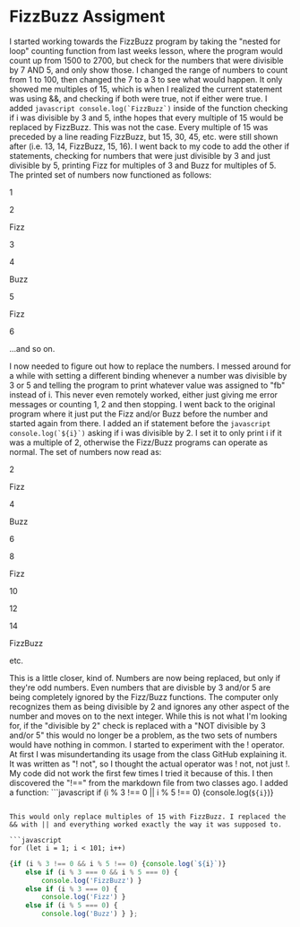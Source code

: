 # FizzBuzz Assigment
I started working towards the FizzBuzz program by taking the "nested for loop" counting function from last weeks lesson, where the program would count up from 1500 to 2700, but check for the numbers that were divisible by 7 AND 5, and only show those. I changed the range of numbers to count from 1 to 100, then changed the 7 to a 3 to see what would happen. It only showed me multiples of 15, which is when I realized the current statement was using &&, and checking if both were true, not if either were true. I added ```javascript
console.log(`FizzBuzz`)``` inside of the function checking if i was divisible by 3 and 5, inthe hopes that every multiple of 15 would be replaced by FizzBuzz. This was not the case. Every multiple of 15 was preceded by a line reading FizzBuzz, but 15, 30, 45, etc. were still shown after (i.e. 13, 14, FizzBuzz, 15, 16). I went back to my code to add the other if statements, checking for numbers that were just divisible by 3 and just divisible by 5, printing Fizz for multiples of 3 and Buzz for multiples of 5. The printed set of numbers now functioned as follows:

1

2

Fizz

3

4

Buzz

5

Fizz

6

...and so on. 

I now needed to figure out how to replace the numbers. I messed around for a while with setting a different binding whenever a number was divisible by 3 or 5 and telling the program to print whatever value was assigned to "fb" instead of i. This never even remotely worked, either just giving me error messages or counting 1, 2 and then stopping. I went back to the original program where it just put the Fizz and/or Buzz before the number and started again from there. I added an if statement before the ```javascript
console.log(`${i}`)``` asking if i was divisible by 2. I set it to only print i if it was a multiple of 2, otherwise the Fizz/Buzz programs can operate as normal. The set of numbers now read as:

2

Fizz

4

Buzz

6

8

Fizz

10

12

14

FizzBuzz

etc.

This is a little closer, kind of. Numbers are now being replaced, but only if they're odd numbers. Even numbers that are divisble by 3 and/or 5 are being completely ignored by the Fizz/Buzz functions. The computer only recognizes them as being divisible by 2 and ignores any other aspect of the number and moves on to the next integer. While this is not what I'm looking for, if the "divisible by 2" check is replaced with a "NOT divisible by 3 and/or 5" this would no longer be a problem, as the two sets of numbers would have nothing in common. I started to experiment with the ! operator. At first I was misundertanding its usage from the class GitHub explaining it. It was written as "! not", so I thought the actual operator was ! not, not just !. My code did not work the first few times I tried it because of this. I then discovered the "!==" from the markdown file from two classes ago. I added a function: ```javascript
if (i % 3 !== 0 || i % 5 !== 0) {console.log(`${i}`)}
```

This would only replace multiples of 15 with FizzBuzz. I replaced the && with || and everything worked exactly the way it was supposed to.

```javascript
for (let i = 1; i < 101; i++) 
```

```javascript
{if (i % 3 !== 0 && i % 5 !== 0) {console.log(`${i}`)}
    else if (i % 3 === 0 && i % 5 === 0) {
        console.log('FizzBuzz') } 
    else if (i % 3 === 0) {
        console.log('Fizz') } 
    else if (i % 5 === 0) {
        console.log('Buzz') } };
```